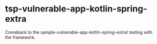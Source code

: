 # tsp-vulnerable-app-kotlin-spring-extra
Comeback to the sample-vulnerable-app-kotlin-spring-extra! testing with the framework.

